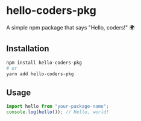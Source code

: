# hello-coders-pkg

A simple npm package that says "Hello, coders!" 🌍

## Installation

```bash
npm install hello-coders-pkg
# or
yarn add hello-coders-pkg
```

## Usage 

```jsx
import hello from "your-package-name";
console.log(hello()); // Hello, world!
```